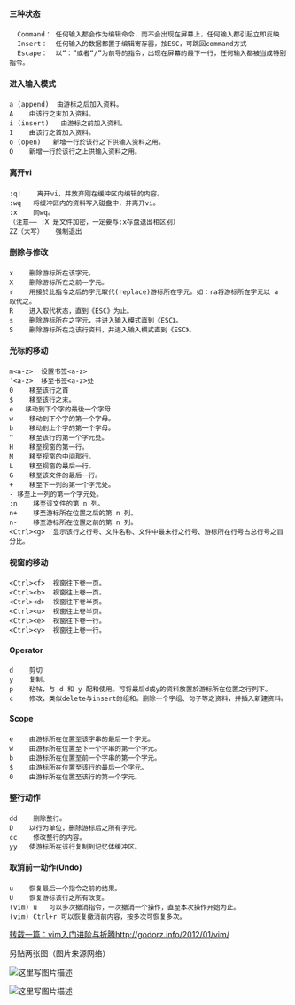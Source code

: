 #### 三种状态
 
      Command： 任何输入都会作为编辑命令，而不会出现在屏幕上，任何输入都引起立即反映
      Insert：  任何输入的数据都置于编辑寄存器，按ESC，可跳回command方式
      Escape：  以“：”或者“/”为前导的指令，出现在屏幕的最下一行，任何输入都被当成特别指令。

#### 进入输入模式

	a (append)  由游标之后加入资料。
	A    由该行之末加入资料。
	i (insert)   由游标之前加入资料。
	I    由该行之首加入资料。
	o (open)   新增一行於该行之下供输入资料之用。
	O    新增一行於该行之上供输入资料之用。

#### 离开vi
	:q!    离开vi，并放弃刚在缓冲区内编辑的内容。
	:wq   将缓冲区内的资料写入磁盘中，并离开vi。
	:x    同wq。
	（注意—— :X 是文件加密，一定要与:x存盘退出相区别）
	ZZ（大写）   强制退出

#### 删除与修改
	x    删除游标所在该字元。
	X    删除游标所在之前一字元。
	r    用接於此指令之后的字元取代(replace)游标所在字元。如：ra将游标所在字元以 a 取代之。
	R    进入取代状态，直到《ESC》为止。
	s    删除游标所在之字元，并进入输入模式直到《ESC》。
	S    删除游标所在之该行资料，并进入输入模式直到《ESC》。

#### 光标的移动
	m<a-z>  设置书签<a-z>
	‘<a-z>  移至书签<a-z>处
	0    移至该行之首
	$    移至该行之末。
	e   移动到下个字的最後一个字母
	w    移动到下个字的第一个字母。
	b    移动到上个字的第一个字母。
	^    移至该行的第一个字元处。
	H    移至视窗的第一行。
	M    移至视窗的中间那行。
	L    移至视窗的最后一行。
	G    移至该文件的最后一行。
	+    移至下一列的第一个字元处。
	- 移至上一列的第一个字元处。
	:n    移至该文件的第 n 列。
	n+    移至游标所在位置之后的第 n 列。
	n-    移至游标所在位置之前的第 n 列。
	<Ctrl><g>  显示该行之行号、文件名称、文件中最末行之行号、游标所在行号占总行号之百分比。

#### 视窗的移动
	<Ctrl><f>  视窗往下卷一页。
	<Ctrl><b>  视窗往上卷一页。
	<Ctrl><d>  视窗往下卷半页。
	<Ctrl><u>  视窗往上卷半页。
	<Ctrl><e>  视窗往下卷一行。
	<Ctrl><y>  视窗往上卷一行。

#### Operator
	d    剪切
	y    复制。
	p    粘帖，与 d 和 y 配和使用。可将最后d或y的资料放置於游标所在位置之行列下。
	c    修改，类似delete与insert的组和。删除一个字组、句子等之资料，并插入新建资料。

#### Scope
	e    由游标所在位置至该字串的最后一个字元。
	w    由游标所在位置至下一个字串的第一个字元。
	b    由游标所在位置至前一个字串的第一个字元。
	$    由游标所在位置至该行的最后一个字元。
	0    由游标所在位置至该行的第一个字元。

#### 整行动作
	dd    删除整行。
	D    以行为单位，删除游标后之所有字元。
	cc    修改整行的内容。
	yy   使游标所在该行复制到记忆体缓冲区。

#### 取消前一动作(Undo)
	u    恢复最后一个指令之前的结果。
	U    恢复游标该行之所有改变。
	(vim) u   可以多次撤消指令，一次撤消一个操作，直至本次操作开始为止。
	(vim) Ctrl+r 可以恢复撤消前内容，按多次可恢复多次。

[转载一篇：vim入门进阶与折腾http://godorz.info/2012/01/vim/](http://godorz.info/2012/01/vim/)

另贴两张图（图片来源网络）

![这里写图片描述](https://img-blog.csdn.net/20180511141322698?watermark/2/text/aHR0cHM6Ly9ibG9nLmNzZG4ubmV0L3FxXzQxNzY3OTMw/font/5a6L5L2T/fontsize/400/fill/I0JBQkFCMA==/dissolve/70)

![这里写图片描述](https://img-blog.csdn.net/20180511141344308?watermark/2/text/aHR0cHM6Ly9ibG9nLmNzZG4ubmV0L3FxXzQxNzY3OTMw/font/5a6L5L2T/fontsize/400/fill/I0JBQkFCMA==/dissolve/70)
